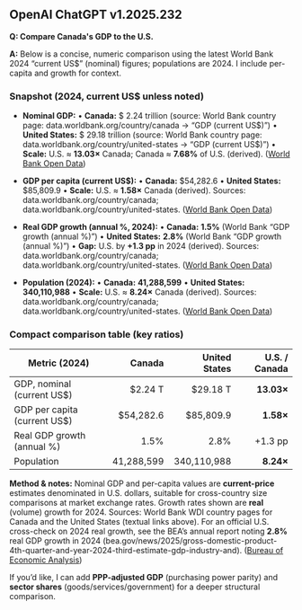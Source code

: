 ## OpenAI ChatGPT v1.2025.232 

**Q: Compare Canada's GDP to the U.S.**

**A:** Below is a concise, numeric comparison using the latest World Bank 2024 “current US\$” (nominal) figures; populations are 2024. I include per-capita and growth for context.

### Snapshot (2024, current US\$ unless noted)

* **Nominal GDP:**
  • **Canada:** \$ 2.24 trillion (source: World Bank country page: data.worldbank.org/country/canada → “GDP (current US\$)”)
  • **United States:** \$ 29.18 trillion (source: World Bank country page: data.worldbank.org/country/united-states → “GDP (current US\$)”)
  • **Scale:** U.S. ≈ **13.03×** Canada; Canada ≈ **7.68%** of U.S. (derived). ([World Bank Open Data][1])

* **GDP per capita (current US\$):**
  • **Canada:** \$54,282.6
  • **United States:** \$85,809.9
  • **Scale:** U.S. ≈ **1.58×** Canada (derived). Sources: data.worldbank.org/country/canada; data.worldbank.org/country/united-states. ([World Bank Open Data][1])

* **Real GDP growth (annual %, 2024):**
  • **Canada:** **1.5%** (World Bank “GDP growth (annual %)”)
  • **United States:** **2.8%** (World Bank “GDP growth (annual %)”)
  • **Gap:** U.S. by **+1.3 pp** in 2024 (derived). Sources: data.worldbank.org/country/canada; data.worldbank.org/country/united-states. ([World Bank Open Data][1])

* **Population (2024):**
  • **Canada:** **41,288,599**
  • **United States:** **340,110,988**
  • **Scale:** U.S. ≈ **8.24×** Canada (derived). Sources: data.worldbank.org/country/canada; data.worldbank.org/country/united-states. ([World Bank Open Data][1])

### Compact comparison table (key ratios)

| Metric (2024)                 |     Canada | United States | U.S. / Canada |
| ----------------------------- | ---------: | ------------: | ------------: |
| GDP, nominal (current US\$)   |   \$2.24 T |     \$29.18 T |    **13.03×** |
| GDP per capita (current US\$) | \$54,282.6 |    \$85,809.9 |     **1.58×** |
| Real GDP growth (annual %)    |       1.5% |          2.8% |       +1.3 pp |
| Population                    | 41,288,599 |   340,110,988 |     **8.24×** |

**Method & notes:** Nominal GDP and per-capita values are **current-price** estimates denominated in U.S. dollars, suitable for cross-country size comparisons at market exchange rates. Growth rates shown are **real** (volume) growth for 2024. Sources: World Bank WDI country pages for Canada and the United States (textual links above). For an official U.S. cross-check on 2024 real growth, see the BEA’s annual report noting **2.8%** real GDP growth in 2024 (bea.gov/news/2025/gross-domestic-product-4th-quarter-and-year-2024-third-estimate-gdp-industry-and). ([Bureau of Economic Analysis][2])

If you’d like, I can add **PPP-adjusted GDP** (purchasing power parity) and **sector shares** (goods/services/government) for a deeper structural comparison.

[1]: https://data.worldbank.org/country/canada "Canada | Data"
[2]: https://www.bea.gov/news/2025/gross-domestic-product-4th-quarter-and-year-2024-third-estimate-gdp-industry-and?utm_source=chatgpt.com "Gross Domestic Product, 4th Quarter and Year 2024 (Third ..."
